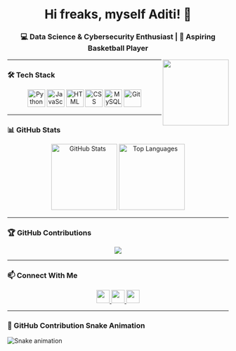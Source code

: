 <h1 align="center">Hi freaks, myself Aditi! 👋</h1>

<h3 align="center">💻 Data Science & Cybersecurity Enthusiast | 🏀 Aspiring Basketball Player</h3>

<!-- 🐶 GIF FIXED (Now Uses a Direct Link) -->
<img align="right" height="150" src="https://media.giphy.com/media/3o7TKM36q6bEDJ8yCk/giphy.gif" />

---

### 🛠 Tech Stack  
<div align="center">
  <img src="https://cdn.jsdelivr.net/gh/devicons/devicon/icons/python/python-original.svg" height="40" alt="Python" />
  <img src="https://cdn.jsdelivr.net/gh/devicons/devicon/icons/javascript/javascript-original.svg" height="40" alt="JavaScript" />
  <img src="https://cdn.jsdelivr.net/gh/devicons/devicon/icons/html5/html5-original.svg" height="40" alt="HTML" />
  <img src="https://cdn.jsdelivr.net/gh/devicons/devicon/icons/css3/css3-original.svg" height="40" alt="CSS" />
  <img src="https://cdn.jsdelivr.net/gh/devicons/devicon/icons/mysql/mysql-original.svg" height="40" alt="MySQL" />
  <img src="https://cdn.jsdelivr.net/gh/devicons/devicon/icons/git/git-original.svg" height="40" alt="Git" />
</div>

---

### 📊 GitHub Stats  
<div align="center">
  <img src="https://github-readme-stats.vercel.app/api?username=yehaditii&show_icons=true&theme=dracula" height="150" alt="GitHub Stats" />
  <img src="https://github-readme-stats.vercel.app/api/top-langs/?username=yehaditii&layout=compact&theme=dracula" height="150" alt="Top Languages" />
</div>

---

### 🏆 GitHub Contributions  
<div align="center">
  <img src="https://github.com/yehaditii/yehaditii/blob/output/github-contribution-grid-snake.svg" />
</div>

---

### 📫 Connect With Me  
<div align="center">
  <a href="https://www.linkedin.com/in/aditi-jha-932016185/" target="_blank">
    <img src="https://img.shields.io/badge/LinkedIn-blue?logo=linkedin&style=for-the-badge" height="30" />
  </a>
  <a href="mailto:aditijha7207@gmail.com" target="_blank">
    <img src="https://img.shields.io/badge/Gmail-red?logo=gmail&style=for-the-badge" height="30" />
  </a>
  <a href="https://discord.com/users/yehaditii" target="_blank">
    <img src="https://img.shields.io/badge/Discord-blue?logo=discord&style=for-the-badge" height="30" />
  </a>
</div>

---

### 🐍 GitHub Contribution Snake Animation  
![Snake animation](https://github.com/yehaditii/yehaditii/blob/output/github-contribution-grid-snake.svg)
